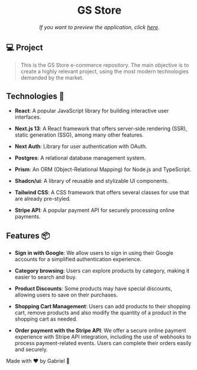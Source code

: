 <h1 align="center"> GS Store </h1>

<h6 align="center"> 
	If you want to preview the application, click <a href="#">here</a>.
</h6>

## 💻 Project

> This is the GS Store e-commerce repository. The main objective is to create a highly relevant project, using the most modern technologies demanded by the market.

## Technologies 🚀

- **React**: A popular JavaScript library for building interactive user interfaces.

- **Next.js 13**: A React framework that offers server-side rendering (SSR), static generation (SSG), among many other features.

- **Next Auth**: Library for user authentication with OAuth.

- **Postgres**: A relational database management system.

- **Prism**: An ORM (Object-Relational Mapping) for Node.js and TypeScript.

- **Shadcn/ui**: A library of reusable and stylizable UI components.

- **Tailwind CSS**: A CSS framework that offers several classes for use that are already pre-styled.

- **Stripe API**: A popular payment API for securely processing online payments.

## Features 📦

- **Sign in with Google**: We allow users to sign in using their Google accounts for a simplified authentication experience.

- **Category browsing**: Users can explore products by category, making it easier to search and buy.

- **Product Discounts**: Some products may have special discounts, allowing users to save on their purchases.

- **Shopping Cart Management**: Users can add products to their shopping cart, remove products and also modify the quantity of a product in the shopping cart as needed.

- **Order payment with the Stripe API**: We offer a secure online payment experience with Stripe API integration, including the use of webhooks to process payment-related events. Users can complete their orders easily and securely.

Made with ♥ by Gabriel :wave:

